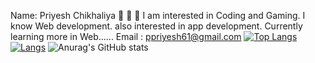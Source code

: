 Name: Priyesh Chikhaliya 👋 👋 👋
I am interested in Coding and Gaming.
I know Web development.
also interested in app development.
Currently learning more in Web......
Email : ppriyesh61@gmail.com
<b></b>
[![Top Langs](https://github-readme-stats.vercel.app/api/top-langs/?username=Priyeshchikhaliya&hide=jupyter%20notebook?title=RecentLangs)](https://github.com/Priyeshchikhaliya/github-readme-stats)
[![Langs](https://github-readme-stats.vercel.app/api/top-langs/?username=Priyeshchikhaliya&hide_title=true)](https://github.com/Priyeshchikhaliya/github-readme-stats)
![Anurag's GitHub stats](https://github-readme-stats.vercel.app/api?username=Priyeshchikhaliya&show_icons=true&theme=vuw&hide=prs,contribs)
